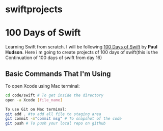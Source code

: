 # swiftprojects
# 100 Days of Swift

Learning Swift from scratch. I will be following [100 Days of Swift](https://www.hackingwithswift.com/100) by **Paul Hudson**.
Here i m going to create projects of 100 days of swift(this is the Continuation of 100 days of swift from day 16)

## Basic Commands That I'm Using

To open Xcode using Mac terminal:
```bash
cd code/swift # To get inside the directory
open -a Xcode [file_name]
```
```bash
To use Git on Mac terminal:
git add . #to add all file to staging area
git commit -m"commit msg" # To snapshot of the code
git push # To push your local repo on github
```
```bash

```

